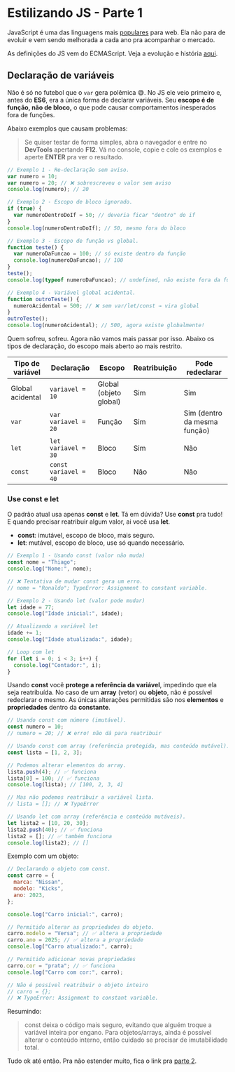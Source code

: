 # Estilizando JS - Parte 1

JavaScript é uma das linguagens mais [populares](https://survey.stackoverflow.co/2025/technology/)
para web. Ela não para de evoluir e vem sendo melhorada a cada ano pra acompanhar o mercado.

As definições do JS vem do ECMAScript. Veja a evolução e história
[aqui](https://webreference.com/javascript/basics/versions/).

## Declaração de variáveis

Não é só no futebol que o `var` gera polêmica 😅. No JS ele veio primeiro e, antes do **ES6**, era a
única forma de declarar variáveis. Seu **escopo é de função, não de bloco,** o que pode causar
comportamentos inesperados fora de funções.

Abaixo exemplos que causam problemas:

> Se quiser testar de forma simples, abra o navegador e entre no **DevTools** apertando **F12**. Vá
> no console, copie e cole os exemplos e aperte **ENTER** pra ver o resultado.

```js
// Exemplo 1 - Re-declaração sem aviso.
var numero = 10;
var numero = 20; // ❌ sobrescreveu o valor sem aviso
console.log(numero); // 20

// Exemplo 2 - Escopo de bloco ignorado.
if (true) {
  var numeroDentroDoIf = 50; // deveria ficar "dentro" do if
}
console.log(numeroDentroDoIf); // 50, mesmo fora do bloco

// Exemplo 3 - Escopo de função vs global.
function teste() {
  var numeroDaFuncao = 100; // só existe dentro da função
  console.log(numeroDaFuncao); // 100
}
teste();
console.log(typeof numeroDaFuncao); // undefined, não existe fora da função

// Exemplo 4 - Variável global acidental.
function outroTeste() {
  numeroAcidental = 500; // ❌ sem var/let/const → vira global
}
outroTeste();
console.log(numeroAcidental); // 500, agora existe globalmente!
```

Quem sofreu, sofreu. Agora não vamos mais passar por isso. Abaixo os tipos de declaração, do escopo
mais aberto ao mais restrito.

| Tipo de variável | Declaração            | Escopo                 | Reatribuição | Pode redeclarar              |
| ---------------- | --------------------- | ---------------------- | ------------ | ---------------------------- |
| Global acidental | `variavel = 10`       | Global (objeto global) | Sim          | Sim                          |
| `var`            | `var variavel = 20`   | Função                 | Sim          | Sim (dentro da mesma função) |
| `let`            | `let variavel = 30`   | Bloco                  | Sim          | Não                          |
| `const`          | `const variavel = 40` | Bloco                  | Não          | Não                          |

### Use const e let

O padrão atual usa apenas **const** e **let**. Tá em dúvida? Use **const** pra tudo! E quando
precisar reatribuir algum valor, ai você usa **let**.

- **const**: imutável, escopo de bloco, mais seguro.
- **let**: mutável, escopo de bloco, use só quando necessário.

```js
// Exemplo 1 - Usando const (valor não muda)
const nome = "Thiago";
console.log("Nome:", nome);

// ❌ Tentativa de mudar const gera um erro.
// nome = "Ronaldo"; TypeError: Assignment to constant variable.

// Exemplo 2 - Usando let (valor pode mudar)
let idade = 77;
console.log("Idade inicial:", idade);

// Atualizando a variável let
idade += 1;
console.log("Idade atualizada:", idade);

// Loop com let
for (let i = 0; i < 3; i++) {
  console.log("Contador:", i);
}
```

Usando **const** você **protege a referência da variável**, impedindo que ela seja reatribuída. No
caso de um **array** (vetor) ou **objeto**, não é possível redeclarar o mesmo. As únicas alterações
permitidas são nos **elementos** e **propriedades** dentro da **constante**.

```js
// Usando const com número (imutável).
const numero = 10;
// numero = 20; // ❌ erro! não dá para reatribuir

// Usando const com array (referência protegida, mas conteúdo mutável).
const lista = [1, 2, 3];

// Podemos alterar elementos do array.
lista.push(4); // ✅ funciona
lista[0] = 100; // ✅ funciona
console.log(lista); // [100, 2, 3, 4]

// Mas não podemos reatribuir a variável lista.
// lista = []; // ❌ TypeError

// Usando let com array (referência e conteúdo mutáveis).
let lista2 = [10, 20, 30];
lista2.push(40); // ✅ funciona
lista2 = []; // ✅ também funciona
console.log(lista2); // []
```

Exemplo com um objeto:

```js
// Declarando o objeto com const.
const carro = {
  marca: "Nissan",
  modelo: "Kicks",
  ano: 2023,
};

console.log("Carro inicial:", carro);

// Permitido alterar as propriedades do objeto.
carro.modelo = "Versa"; // ✅ altera a propriedade
carro.ano = 2025; // ✅ altera a propriedade
console.log("Carro atualizado:", carro);

// Permitido adicionar novas propriedades
carro.cor = "prata"; // ✅ funciona
console.log("Carro com cor:", carro);

// Não é possível reatribuir o objeto inteiro
// carro = {};
// ❌ TypeError: Assignment to constant variable.
```

Resumindo:

> const deixa o código mais seguro, evitando que alguém troque a variável inteira por engano. Para
> objetos/arrays, ainda é possível alterar o conteúdo interno, então cuidado se precisar de
> imutabilidade total.

Tudo ok até então. Pra não estender muito, fica o link pra [parte 2](estilizando-js-parte-2.md).
